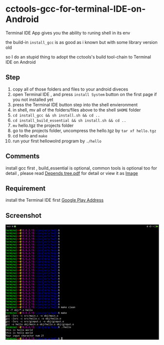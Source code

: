 # cctools-gcc-for-terminal-IDE-on-Android

Terminal IDE App gives you the ability to runing shell in its env

the build-in `install_gcc` is as good as i known but with some library version old

so I do an stupid thing to adopt the cctools's build tool-chain to Terminal IDE on Android


## Step

1. copy all of those folders and files to your android diveces
2. open Terminal IDE , and press `install System` button on the first page if you not installed yet
3. press the Terminal IDE button step into the shell envieronment
4. in shell, mv all of the folders/files above to the shell `$HOME` folder
5. `cd install_gcc && sh install.sh && cd ..`
6. `cd install_build_essential && sh install.sh && cd ..`
8. `mv` hello.tgz the projects folder
9. go to the projects folder, uncompress the hello.tgz by `tar xf hello.tgz`
10. cd hello and `make`
11. run your first hellowolrd program by `./hello`

## Comments
    
install gcc first , build_essential is optional, common tools is optional too
    for detail , please read [Depends tree.pdf](https://github.com/mooring/cctools-gcc-for-terminal-IDE-on-Android/blob/master/depends-tree.pdf?raw=true) for detail or view it as [Image](https://github.com/mooring/cctools-gcc-for-terminal-IDE-on-Android/blob/master/screenshots/gcc.png?raw=true)

## Requirement 

install the Terminal IDE first [Google Play Address](https://play.google.com/store/apps/details?id=com.spartacusrex.spartacuside)


## Screenshot

![On MI Pad](https://github.com/mooring/cctools-gcc-for-terminal-IDE-on-Android/blob/master/screenshots/ccfortide.png?raw=true)

